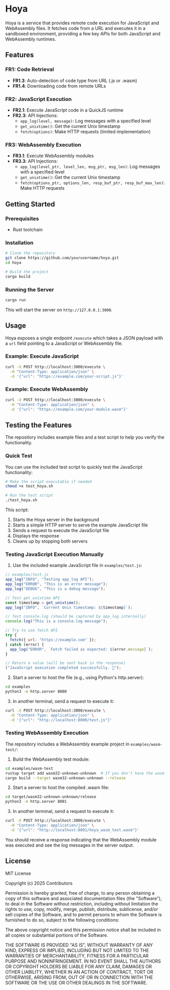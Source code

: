 # Hoya

Hoya is a service that provides remote code execution for JavaScript and WebAssembly files. It fetches code from a URL and executes it in a sandboxed environment, providing a few key APIs for both JavaScript and WebAssembly runtimes.

## Features

### FR1: Code Retrieval

- **FR1.3**: Auto-detection of code type from URL (.js or .wasm)
- **FR1.4**: Downloading code from remote URLs

### FR2: JavaScript Execution

- **FR2.1**: Execute JavaScript code in a QuickJS runtime
- **FR2.3**: API Injections:
  - `app_log(level, message)`: Log messages with a specified level
  - `get_unixtime()`: Get the current Unix timestamp
  - `fetch(options)`: Make HTTP requests (limited implementation)

### FR3: WebAssembly Execution

- **FR3.1**: Execute WebAssembly modules
- **FR3.3**: API Injections:
  - `app_log(level_ptr, level_len, msg_ptr, msg_len)`: Log messages with a specified level
  - `get_unixtime()`: Get the current Unix timestamp
  - `fetch(options_ptr, options_len, resp_buf_ptr, resp_buf_max_len)`: Make HTTP requests

## Getting Started

### Prerequisites

- Rust toolchain

### Installation

```bash
# Clone the repository
git clone https://github.com/yourusername/hoya.git
cd hoya

# Build the project
cargo build
```

### Running the Server

```bash
cargo run
```

This will start the server on `http://127.0.0.1:3000`.

## Usage

Hoya exposes a single endpoint `/execute` which takes a JSON payload with a `url` field pointing to a JavaScript or WebAssembly file.

### Example: Execute JavaScript

```bash
curl -X POST http://localhost:3000/execute \
  -H "Content-Type: application/json" \
  -d '{"url": "https://example.com/your-script.js"}'
```

### Example: Execute WebAssembly

```bash
curl -X POST http://localhost:3000/execute \
  -H "Content-Type: application/json" \
  -d '{"url": "https://example.com/your-module.wasm"}'
```

## Testing the Features

The repository includes example files and a test script to help you verify the functionality.

### Quick Test

You can use the included test script to quickly test the JavaScript functionality:

```bash
# Make the script executable if needed
chmod +x test_hoya.sh

# Run the test script
./test_hoya.sh
```

This script:

1. Starts the Hoya server in the background
2. Starts a simple HTTP server to serve the example JavaScript file
3. Sends a request to execute the JavaScript file
4. Displays the response
5. Cleans up by stopping both servers

### Testing JavaScript Execution Manually

1. Use the included example JavaScript file in `examples/test.js`:

```javascript
// examples/test.js
app_log("INFO", "Testing app_log API");
app_log("ERROR", "This is an error message");
app_log("DEBUG", "This is a debug message");

// Test get_unixtime API
const timestamp = get_unixtime();
app_log("INFO", `Current Unix timestamp: ${timestamp}`);

// Test console.log (should be captured by app_log internally)
console.log("This is a console.log message");

// Try to use fetch API
try {
  fetch({ url: "https://example.com" });
} catch (error) {
  app_log("ERROR", `Fetch failed as expected: ${error.message}`);
}

// Return a value (will be sent back in the response)
("JavaScript execution completed successfully. 🎉");
```

2. Start a server to host the file (e.g., using Python's http.server):

```bash
cd examples
python3 -m http.server 8000
```

3. In another terminal, send a request to execute it:

```bash
curl -X POST http://localhost:3000/execute \
  -H "Content-Type: application/json" \
  -d '{"url": "http://localhost:8000/test.js"}'
```

### Testing WebAssembly Execution

The repository includes a WebAssembly example project in `examples/wasm-test/`:

1. Build the WebAssembly test module:

```bash
cd examples/wasm-test
rustup target add wasm32-unknown-unknown  # If you don't have the wasm target installed
cargo build --target wasm32-unknown-unknown --release
```

2. Start a server to host the compiled .wasm file:

```bash
cd target/wasm32-unknown-unknown/release
python3 -m http.server 8001
```

3. In another terminal, send a request to execute it:

```bash
curl -X POST http://localhost:3000/execute \
  -H "Content-Type: application/json" \
  -d '{"url": "http://localhost:8001/hoya_wasm_test.wasm"}'
```

You should receive a response indicating that the WebAssembly module was executed and see the log messages in the server output.

## License

MIT License

Copyright (c) 2025 Contributors

Permission is hereby granted, free of charge, to any person obtaining a copy
of this software and associated documentation files (the "Software"), to deal
in the Software without restriction, including without limitation the rights
to use, copy, modify, merge, publish, distribute, sublicense, and/or sell
copies of the Software, and to permit persons to whom the Software is
furnished to do so, subject to the following conditions:

The above copyright notice and this permission notice shall be included in all
copies or substantial portions of the Software.

THE SOFTWARE IS PROVIDED "AS IS", WITHOUT WARRANTY OF ANY KIND, EXPRESS OR
IMPLIED, INCLUDING BUT NOT LIMITED TO THE WARRANTIES OF MERCHANTABILITY,
FITNESS FOR A PARTICULAR PURPOSE AND NONINFRINGEMENT. IN NO EVENT SHALL THE
AUTHORS OR COPYRIGHT HOLDERS BE LIABLE FOR ANY CLAIM, DAMAGES OR OTHER
LIABILITY, WHETHER IN AN ACTION OF CONTRACT, TORT OR OTHERWISE, ARISING FROM,
OUT OF OR IN CONNECTION WITH THE SOFTWARE OR THE USE OR OTHER DEALINGS IN THE
SOFTWARE.
